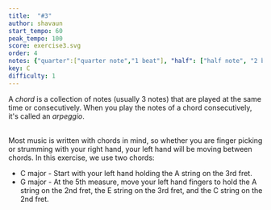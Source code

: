 ```yaml
---
title:  "#3"
author: shavaun
start_tempo: 60
peak_tempo: 100
score: exercise3.svg
order: 4
notes: {"quarter":["quarter note","1 beat"], "half": ["half note", "2 beats"]}
key: C
difficulty: 1
---
```


A *chord* is a collection of notes (usually 3 notes) that are played at the same time or consecutively. When you play the notes of a chord consecutively, it's called an *arpeggio*.<br><br>

Most music is written with chords in mind, so whether you are finger picking or strumming with your right hand, your left hand will be moving between chords. In this exercise, we use two chords:<br>
<ul><li>C major - Start with your left hand holding the A string on the 3rd fret.</li>
    <li>G major - At the 5th measure, move your left hand fingers to hold the A string on the 2nd fret, the E string on the 3rd fret, and the C string on the 2nd fret.</li>
</ul>